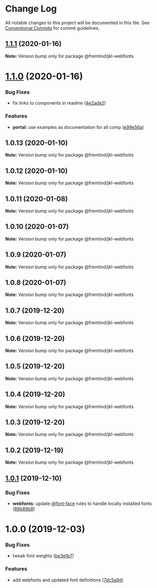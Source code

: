 # Change Log

All notable changes to this project will be documented in this file.
See [Conventional Commits](https://conventionalcommits.org) for commit guidelines.

## [1.1.1](https://github.com/fremtind/jokul/compare/@fremtind/jkl-webfonts@1.1.0...@fremtind/jkl-webfonts@1.1.1) (2020-01-16)

**Note:** Version bump only for package @fremtind/jkl-webfonts





# [1.1.0](https://github.com/fremtind/jokul/compare/@fremtind/jkl-webfonts@1.0.4...@fremtind/jkl-webfonts@1.1.0) (2020-01-16)


### Bug Fixes

* fix links to components in readme ([4e2ade2](https://github.com/fremtind/jokul/commit/4e2ade2f71d4fa1bd80e4e3d823691589207b641))


### Features

* **portal:** use examples as documentation for all comp ([e99e56a](https://github.com/fremtind/jokul/commit/e99e56ab2f5bf13cd0e72bf010e6472a08ffabe9))





## 1.0.13 (2020-01-10)

**Note:** Version bump only for package @fremtind/jkl-webfonts





## 1.0.12 (2020-01-10)

**Note:** Version bump only for package @fremtind/jkl-webfonts





## 1.0.11 (2020-01-08)

**Note:** Version bump only for package @fremtind/jkl-webfonts





## 1.0.10 (2020-01-07)

**Note:** Version bump only for package @fremtind/jkl-webfonts





## 1.0.9 (2020-01-07)

**Note:** Version bump only for package @fremtind/jkl-webfonts





## 1.0.8 (2020-01-07)

**Note:** Version bump only for package @fremtind/jkl-webfonts





## 1.0.7 (2019-12-20)

**Note:** Version bump only for package @fremtind/jkl-webfonts





## 1.0.6 (2019-12-20)

**Note:** Version bump only for package @fremtind/jkl-webfonts





## 1.0.5 (2019-12-20)

**Note:** Version bump only for package @fremtind/jkl-webfonts





## 1.0.4 (2019-12-20)

**Note:** Version bump only for package @fremtind/jkl-webfonts





## 1.0.3 (2019-12-20)

**Note:** Version bump only for package @fremtind/jkl-webfonts

## 1.0.2 (2019-12-19)

**Note:** Version bump only for package @fremtind/jkl-webfonts

## [1.0.1](https://github.com/fremtind/jokul/compare/@fremtind/jkl-webfonts@1.0.0...@fremtind/jkl-webfonts@1.0.1) (2019-12-10)

### Bug Fixes

-   **webfonts:** update [@font-face](https://github.com/font-face) rules to handle locally installed fonts ([89b88b8](https://github.com/fremtind/jokul/commit/89b88b8f901016ba4699750ef5402e94c3fc7bd5))

# 1.0.0 (2019-12-03)

### Bug Fixes

-   tweak font weights ([be3e1b7](https://github.com/fremtind/jokul/commit/be3e1b7a8f9b6e15b8c77de85adaba58cd0b4800))

### Features

-   add webfonts and updated font definitions ([7dc5a9d](https://github.com/fremtind/jokul/commit/7dc5a9d82bad3885a56516434b2ecab41cca19ac))
